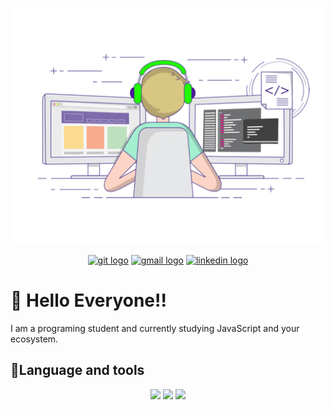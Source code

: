 <p align= "center">
  <img src="giphy.gif">
  <p>
  <p align="center">

  <a href="https://github.com/MathHSB/">
  <img src="https://img.shields.io/badge/GitHub-100000?style=for-the-badge&logo=github&logoColor=white" alt="git logo"/></a>
   <a href="hsbmatheus@gmail.com">
  <img src="https://img.shields.io/badge/Gmail-D14836?style=for-the-badge&logo=gmail&logoColor=white" alt="gmail logo"/></a>
  <a href="https://www.linkedin.com/in/matheus-hsb/">
  <img src="https://img.shields.io/badge/LinkedIn-0077B5?style=for-the-badge&logo=linkedin&logoColor=white" alt="linkedin logo"/></a>
  
  </p>
 <h1> 👋 Hello Everyone!! </h1>

I am a programing student and currently studying JavaScript and your ecosystem.

<h2>🔗Language and tools</h2>

  <p align="center">
  <img src="https://img.shields.io/badge/HTML5-E34F26?style=for-the-badge&logo=html5&logoColor=white" />
  <img src="https://img.shields.io/badge/JavaScript-F7DF1E?style=for-the-badge&logo=javascript&logoColor=black" />
  <img src="https://img.shields.io/badge/CSS3-1572B6?style=for-the-badge&logo=css3&logoColor=white" />



  </p>
